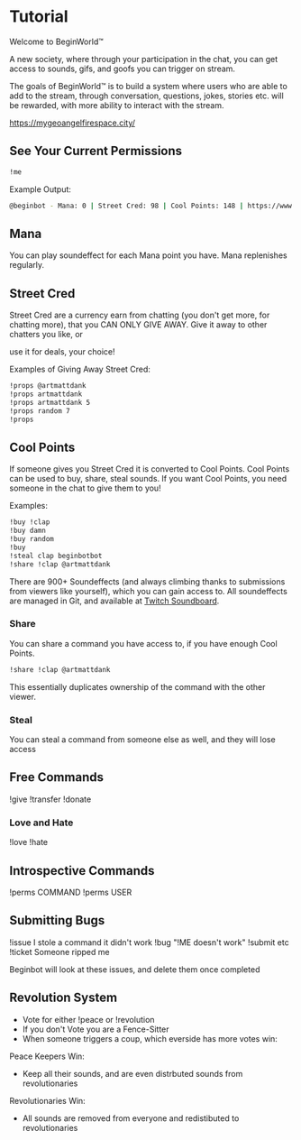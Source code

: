 # Tutorial

Welcome to BeginWorld™

A new society, where through your participation in the chat,
you can get access to sounds, gifs, and goofs you can trigger on stream.

The goals of BeginWorld™ is to build a system where users who
are able to add to the stream, through conversation, questions, jokes,
stories etc. will be rewarded, with more ability to interact with the stream.

<https://mygeoangelfirespace.city/>

## See Your Current Permissions

```bash
!me
```

Example Output:

```bash
@beginbot - Mana: 0 | Street Cred: 98 | Cool Points: 148 | https://www.beginworld.exchange/beginbot.html
```

## Mana

You can play soundeffect for each Mana point you have.
Mana replenishes regularly.

## Street Cred

Street Cred are a currency earn from chatting (you don't get more, for chatting
more), that you CAN ONLY GIVE AWAY. Give it away to other chatters you like, or

use it for deals, your choice!

Examples of Giving Away Street Cred:

```bash
!props @artmattdank
!props artmattdank
!props artmattdank 5
!props random 7
!props
```

## Cool Points

If someone gives you Street Cred it is converted to Cool Points.  Cool Points
can be used to buy, share, steal sounds. If you want Cool Points, you need
someone in the chat to give them to you!

Examples:

```bash
!buy !clap
!buy damn
!buy random
!buy
!steal clap beginbotbot
!share !clap @artmattdank
```

There are 900+ Soundeffects (and always climbing thanks to submissions from
viewers like yourself), which you can gain access to. All soundeffects are
managed in Git, and available at [Twitch Soundboard](https://github.com/davidbegin/twitch-soundboard).

### Share

You can share a command you have access to, if you have enough Cool Points.

```bash
!share !clap @artmattdank
```

This essentially duplicates ownership of the command with the other viewer.

### Steal

You can steal a command from someone else as well, and they will lose access

## Free Commands

!give
!transfer
!donate

### Love and Hate

!love
!hate

## Introspective Commands

!perms COMMAND
!perms USER

## Submitting Bugs

!issue I stole a command it didn't work
!bug "!ME doesn't work"
!submit etc
!ticket Someone ripped me

Beginbot will look at these issues, and delete them once completed

## Revolution System

- Vote for either !peace or !revolution
- If you don't Vote you are a Fence-Sitter
- When someone triggers a coup, which everside has more votes win:

Peace Keepers Win:

- Keep all their sounds, and are even distrbuted sounds from revolutionaries

Revolutionaries Win:

- All sounds are removed from everyone and redistibuted to
  revolutionaries
